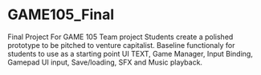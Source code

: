 # GAME105_Final
Final Project For GAME 105
Team project
Students create a polished prototype to be pitched to venture capitalist.
Baseline functionaly for students to use as a starting point
UI TEXT, Game Manager, Input Binding, Gamepad UI input, Save/loading, SFX and Music playback.
